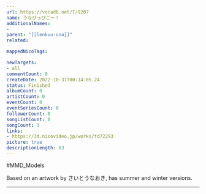 ```yaml
---
url: https://vocadb.net/T/9207
name: うなぴっぴごー！
additionalNames: 
- 
parent: "[[lenkuu-una]]"
related:

mappedNicoTags:

newTargets:
- all
commentCount: 0
createDate: 2022-10-31T00:14:05.24
status: Finished
albumCount: 0
artistCount: 0
eventCount: 0
eventSeriesCount: 0
followerCount: 0
songListCount: 0
songCount: 3
links: 
- https://3d.nicovideo.jp/works/td72293
picture: true
descriptionLength: 63
---
```


#MMD_Models

Based on an artwork by さいとうなおき, has summer and winter versions.

---

